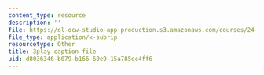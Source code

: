 ```yaml
---
content_type: resource
description: ''
file: https://ol-ocw-studio-app-production.s3.amazonaws.com/courses/24-912-black-matters-introduction-to-black-studies-spring-2017/d8036346b079b16660e915a785ec4ff6_axW7DSLHO8U.srt
file_type: application/x-subrip
resourcetype: Other
title: 3play caption file
uid: d8036346-b079-b166-60e9-15a785ec4ff6
---
```


